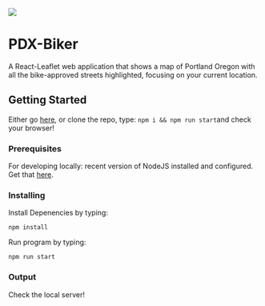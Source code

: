 ![](https://s3-us-west-2.amazonaws.com/andrew-sadowski-images/pdx-biker.png)

# PDX-Biker

A React-Leaflet web application that shows a map of Portland Oregon with all the bike-approved streets highlighted, focusing on your current location.

## Getting Started

Either go [here](https://pdx-biker.com/), or clone the repo, type: `npm i && npm run start`and check your browser!

### Prerequisites

For developing locally: recent version of NodeJS installed and configured. Get that [here](https://nodejs.org/en/download/).

### Installing

Install Depenencies by typing:

```
npm install
```

Run program by typing:

```
npm run start
```

### Output

Check the local server!
